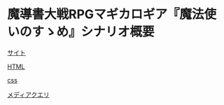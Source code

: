 # 魔導書大戦RPGマギカロギア『魔法使いのすゝめ』シナリオ概要
[サイト](https://shii-causal.github.io/wizard-s-manual/)


[HTML](https://shii-causal.github.io/wizard-s-manual/index.html)

[css](https://shii-causal.github.io/wizard-s-manual/wizard's-manual.css)

[メディアクエリ](https://shii-causal.github.io/wizard-s-manual/responsive.css)
